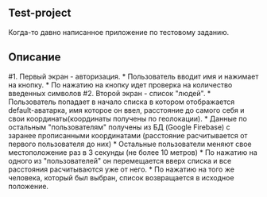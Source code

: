 ## Test-project
Когда-то давно написанное приложение по тестовому заданию.

## Описание
#1. Первый экран - авторизация. 
    * Пользователь вводит имя и нажимает на кнопку.
    * По нажатию на кнопку идет проверка на количество введенных символов
#2. Второй экран - список "людей". 
    * Пользователь попадает в начало списка в котором отображается default-аватарка, имя которое он
    ввел, расстояние до самого себя и свои координаты(координаты получены по геолокации). 
    * Данные по остальным "пользователям" получены из БД (Google Firebase) с заранее прописанными
    координатами (расстояние расчитывается от первого пользователя до них)
    * Остальные пользователи меняют свое местоположение раз в 3 секунды (не более 10 метров)
    * По нажатию на одного из "пользователей" он перемещается вверх списка и все расстояния 
    расчитываются уже от него.
    * По нажатию на того же человека, который был выбран, список 
    возвращается в исходное положение.
